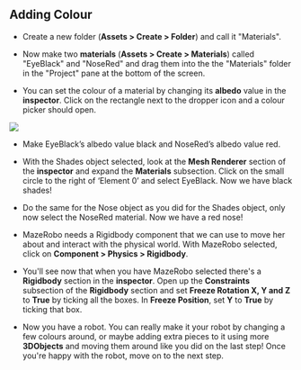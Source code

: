 ## Adding Colour

+ Create a new folder (**Assets > Create > Folder**) and call it "Materials".

+ Now make two **materials** (**Assets > Create > Materials**) called "EyeBlack" and "NoseRed" and drag them into the the "Materials" folder in the "Project" pane at the bottom of the screen.

+ You can set the colour of a material by changing its **albedo** value in the **inspector**. Click on the rectangle next to the dropper icon and a colour picker should open.

![](/images/colour_picker.png)

+ Make EyeBlack’s albedo value black and NoseRed’s albedo value red.

+ With the Shades object selected, look at the **Mesh Renderer** section of the **inspector** and expand the **Materials** subsection. Click on the small circle to the right of ‘Element 0’ and select EyeBlack. Now we have black shades!

+ Do the same for the Nose object as you did for the Shades object, only now select the NoseRed material. Now we have a red nose!

+ MazeRobo needs a Rigidbody component that we can use to move her about and interact with the physical world. With MazeRobo selected, click on **Component > Physics > Rigidbody**. 

+ You'll see now that when you have MazeRobo selected there's a **Rigidbody** section in the **inspector**. Open up the **Constraints** subsection of the **Rigidbody** section and set **Freeze Rotation X, Y and Z** to **True** by ticking all the boxes. In **Freeze Position**, set **Y** to **True** by ticking that box.

+ Now you have a robot. You can really make it your robot by changing a few colours around, or maybe adding extra pieces to it using more **3DObjects** and moving them around like you did on the last step! Once you're happy with the robot, move on to the next step.
